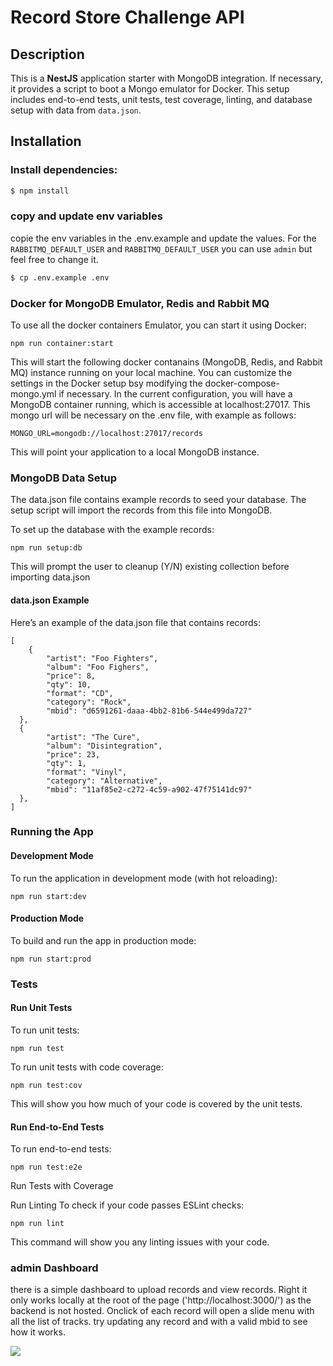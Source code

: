 # Record Store Challenge API
## Description

This is a **NestJS** application starter with MongoDB integration. If necessary, it provides a script to boot a Mongo emulator for Docker. This setup includes end-to-end tests, unit tests, test coverage, linting, and database setup with data from `data.json`.

## Installation

### Install dependencies:

```bash
$ npm install
````
### copy and update env variables
copie the env variables in the .env.example and update the values. For the `RABBITMQ_DEFAULT_USER` and `RABBITMQ_DEFAULT_USER` you can use `admin` but feel free to change it.

```bash
$ cp .env.example .env
````
### Docker for MongoDB Emulator, Redis and Rabbit MQ
To use all the docker containers Emulator, you can start it using Docker:
```
npm run container:start
```
This will start the following docker contanains (MongoDB, Redis, and Rabbit MQ) instance running on your local machine. You can customize the settings in the Docker setup bsy modifying the docker-compose-mongo.yml if necessary. In the current configuration, you will have a MongoDB container running, which is accessible at localhost:27017.
This mongo url will be necessary on the .env file, with example as follows:

```
MONGO_URL=mongodb://localhost:27017/records
```
This will point your application to a local MongoDB instance.

### MongoDB Data Setup
The data.json file contains example records to seed your database. The setup script will import the records from this file into MongoDB.

To set up the database with the example records:

```
npm run setup:db
```
This will prompt the user to cleanup (Y/N) existing collection before importing data.json


#### data.json Example
Here’s an example of the data.json file that contains records:
```
[
    {
        "artist": "Foo Fighters",
        "album": "Foo Fighers",
        "price": 8,
        "qty": 10,
        "format": "CD",
        "category": "Rock",
        "mbid": "d6591261-daaa-4bb2-81b6-544e499da727"
  },
  {
        "artist": "The Cure",
        "album": "Disintegration",
        "price": 23,
        "qty": 1,
        "format": "Vinyl",
        "category": "Alternative",
        "mbid": "11af85e2-c272-4c59-a902-47f75141dc97"
  },
]
```

### Running the App
#### Development Mode
To run the application in development mode (with hot reloading):

```
npm run start:dev
```
#### Production Mode
To build and run the app in production mode:

```
npm run start:prod
```

### Tests
#### Run Unit Tests
To run unit tests:

```
npm run test
```
To run unit tests with code coverage:

```
npm run test:cov
```
This will show you how much of your code is covered by the unit tests.
#### Run End-to-End Tests
To run end-to-end tests:
```
npm run test:e2e
```
Run Tests with Coverage


Run Linting
To check if your code passes ESLint checks:

```
npm run lint
```
This command will show you any linting issues with your code.


### admin Dashboard
there is a simple dashboard to upload records and view records. Right it only works locally at the root of the page ('http://localhost:3000/') as the backend is not hosted. Onclick of each record will open a slide menu with all the list of tracks. try updating any record and with a valid mbid to see how it works.

<img src="public/images/Screenshot 2025-05-22 at 14.49.46.png" />



